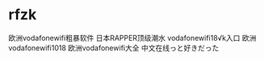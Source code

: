 # rfzk
欧洲vodafonewifi粗暴软件 日本RAPPER顶级潮水 vodafonewifi18√k入口 欧洲vodafonewifi1018 欧洲vodafonewifi大全 中文在线っと好きだった 
